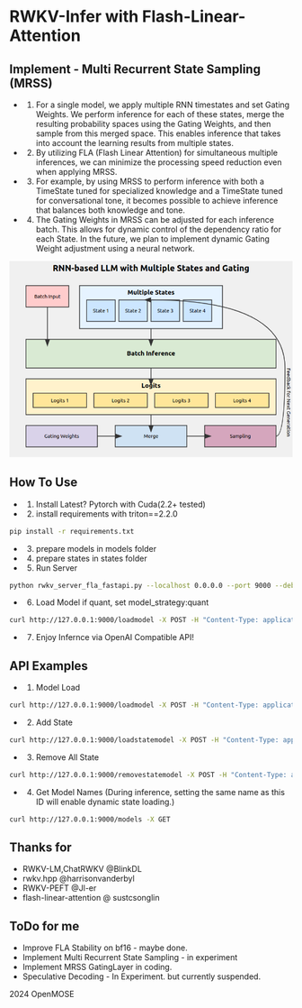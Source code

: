 # RWKV-Infer with Flash-Linear-Attention

## Implement - Multi Recurrent State Sampling (MRSS)
   - 1. For a single model, we apply multiple RNN timestates and set Gating Weights. We perform inference for each of these states, merge the resulting probability spaces using the Gating Weights, and then sample from this merged space. This enables inference that takes into account the learning results from multiple states.
   - 2. By utilizing FLA (Flash Linear Attention) for simultaneous multiple inferences, we can minimize the processing speed reduction even when applying MRSS.
   - 3. For example, by using MRSS to perform inference with both a TimeState tuned for specialized knowledge and a TimeState tuned for conversational tone, it becomes possible to achieve inference that balances both knowledge and tone.
   - 4. The Gating Weights in MRSS can be adjusted for each inference batch. This allows for dynamic control of the dependency ratio for each State. In the future, we plan to implement dynamic Gating Weight adjustment using a neural network.

![mrss](mrss.png)

## How To Use
   - 1. Install Latest? Pytorch with Cuda(2.2+ tested)
   - 2. install requirements with triton==2.2.0
```sh
pip install -r requirements.txt
```    
   - 3. prepare models in models folder
   - 4. prepare states in states folder
   - 5. Run Server 
```sh
python rwkv_server_fla_fastapi.py --localhost 0.0.0.0 --port 9000 --debug False --workers 64 --dynamic_state_cache_size 512
```     
   - 6. Load Model if quant, set model_strategy:quant
```sh
curl http://127.0.0.1:9000/loadmodel -X POST -H "Content-Type: application/json" -d '{"model_filename":"models/RWKV-x060-World-1B6-v2.1-20240328-ctx4096.pth","model_viewname":"RWKV x060 1B6 Base","model_strategy":""}'
```
   - 7. Enjoy Infernce via OpenAI Compatible API!


## API Examples
   - 1. Model Load
```sh
curl http://127.0.0.1:9000/loadmodel -X POST -H "Content-Type: application/json" -d '{"model_filename":"models/RWKV-x060-World-1B6-v2.1-20240328-ctx4096.pth","model_viewname":"RWKV x060 1B6 Base","model_strategy":""}'
```
   - 2. Add State
```sh
curl http://127.0.0.1:9000/loadstatemodel -X POST -H "Content-Type: application/json" -d '{"state_filename":"state.pth","state_viewname":"State Test"}'
```
   - 3. Remove All State
```sh
curl http://127.0.0.1:9000/removestatemodel -X POST -H "Content-Type: application/json" -d '{"dummy":"dummy"}'
```
   - 4. Get Model Names (During inference, setting the same name as this ID will enable dynamic state loading.)
```sh
curl http://127.0.0.1:9000/models -X GET
```

## Thanks for
   - RWKV-LM,ChatRWKV @BlinkDL
   - rwkv.hpp @harrisonvanderbyl
   - RWKV-PEFT @Jl-er
   - flash-linear-attention @ sustcsonglin


## ToDo for me
   - Improve FLA Stability on bf16 - maybe done.
   - Implement Multi Recurrent State Sampling - in experiment
   - Implement MRSS GatingLayer in coding.
   - Speculative Decoding - In Experiment. but currently suspended.
   
2024 OpenMOSE
